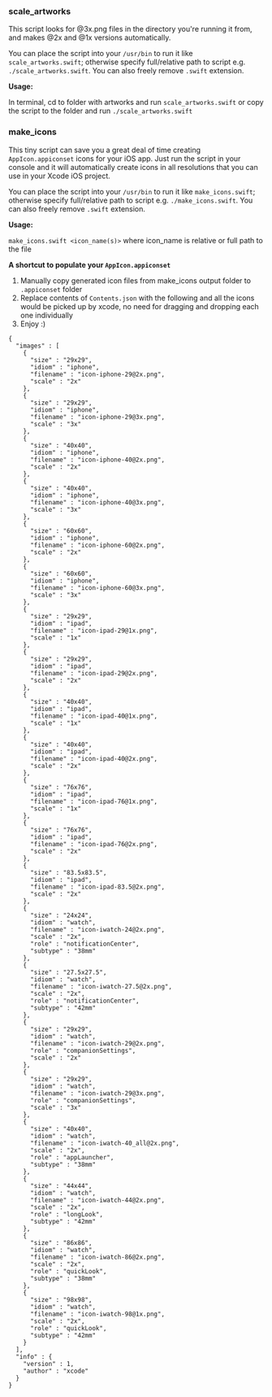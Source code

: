 ### scale_artworks 

This script looks for @3x.png files in the directory you're running it from, and makes @2x and @1x versions automatically. 

You can place the script into your `/usr/bin` to run it like `scale_artworks.swift`; otherwise specify full/relative path to script e.g. `./scale_artworks.swift`. You can also freely remove `.swift` extension. 

**Usage:**

In terminal, cd to folder with artworks and run `scale_artworks.swift` or copy the script to the folder and run `./scale_artworks.swift`

### make_icons

This tiny script can save you a great deal of time creating `AppIcon.appiconset` icons for your iOS app. Just run the script in your console and it will automatically create icons in all resolutions that you can use in your Xcode iOS project. 

You can place the script into your `/usr/bin` to run it like `make_icons.swift`; otherwise specify full/relative path to script e.g. `./make_icons.swift`. You can also freely remove `.swift` extension. 

**Usage:**

`make_icons.swift <icon_name(s)>`
where icon_name is relative or full path to the file

**A shortcut to populate your `AppIcon.appiconset`**

1. Manually copy generated icon files from make_icons output folder to `.appiconset` folder
2. Replace contents of `Contents.json` with the following and all the icons would be picked up by xcode, no need for dragging and dropping each one individually
3. Enjoy :)

```
{
  "images" : [
    {
      "size" : "29x29",
      "idiom" : "iphone",
      "filename" : "icon-iphone-29@2x.png",
      "scale" : "2x"
    },
    {
      "size" : "29x29",
      "idiom" : "iphone",
      "filename" : "icon-iphone-29@3x.png",
      "scale" : "3x"
    },
    {
      "size" : "40x40",
      "idiom" : "iphone",
      "filename" : "icon-iphone-40@2x.png",
      "scale" : "2x"
    },
    {
      "size" : "40x40",
      "idiom" : "iphone",
      "filename" : "icon-iphone-40@3x.png",
      "scale" : "3x"
    },
    {
      "size" : "60x60",
      "idiom" : "iphone",
      "filename" : "icon-iphone-60@2x.png",
      "scale" : "2x"
    },
    {
      "size" : "60x60",
      "idiom" : "iphone",
      "filename" : "icon-iphone-60@3x.png",
      "scale" : "3x"
    },
    {
      "size" : "29x29",
      "idiom" : "ipad",
      "filename" : "icon-ipad-29@1x.png",
      "scale" : "1x"
    },
    {
      "size" : "29x29",
      "idiom" : "ipad",
      "filename" : "icon-ipad-29@2x.png",
      "scale" : "2x"
    },
    {
      "size" : "40x40",
      "idiom" : "ipad",
      "filename" : "icon-ipad-40@1x.png",
      "scale" : "1x"
    },
    {
      "size" : "40x40",
      "idiom" : "ipad",
      "filename" : "icon-ipad-40@2x.png",
      "scale" : "2x"
    },
    {
      "size" : "76x76",
      "idiom" : "ipad",
      "filename" : "icon-ipad-76@1x.png",
      "scale" : "1x"
    },
    {
      "size" : "76x76",
      "idiom" : "ipad",
      "filename" : "icon-ipad-76@2x.png",
      "scale" : "2x"
    },
    {
      "size" : "83.5x83.5",
      "idiom" : "ipad",
      "filename" : "icon-ipad-83.5@2x.png",
      "scale" : "2x"
    },
    {
      "size" : "24x24",
      "idiom" : "watch",
      "filename" : "icon-iwatch-24@2x.png",
      "scale" : "2x",
      "role" : "notificationCenter",
      "subtype" : "38mm"
    },
    {
      "size" : "27.5x27.5",
      "idiom" : "watch",
      "filename" : "icon-iwatch-27.5@2x.png",
      "scale" : "2x",
      "role" : "notificationCenter",
      "subtype" : "42mm"
    },
    {
      "size" : "29x29",
      "idiom" : "watch",
      "filename" : "icon-iwatch-29@2x.png",
      "role" : "companionSettings",
      "scale" : "2x"
    },
    {
      "size" : "29x29",
      "idiom" : "watch",
      "filename" : "icon-iwatch-29@3x.png",
      "role" : "companionSettings",
      "scale" : "3x"
    },
    {
      "size" : "40x40",
      "idiom" : "watch",
      "filename" : "icon-iwatch-40_all@2x.png",
      "scale" : "2x",
      "role" : "appLauncher",
      "subtype" : "38mm"
    },
    {
      "size" : "44x44",
      "idiom" : "watch",
      "filename" : "icon-iwatch-44@2x.png",
      "scale" : "2x",
      "role" : "longLook",
      "subtype" : "42mm"
    },
    {
      "size" : "86x86",
      "idiom" : "watch",
      "filename" : "icon-iwatch-86@2x.png",
      "scale" : "2x",
      "role" : "quickLook",
      "subtype" : "38mm"
    },
    {
      "size" : "98x98",
      "idiom" : "watch",
      "filename" : "icon-iwatch-98@1x.png",
      "scale" : "2x",
      "role" : "quickLook",
      "subtype" : "42mm"
    }
  ],
  "info" : {
    "version" : 1,
    "author" : "xcode"
  }
}
```

